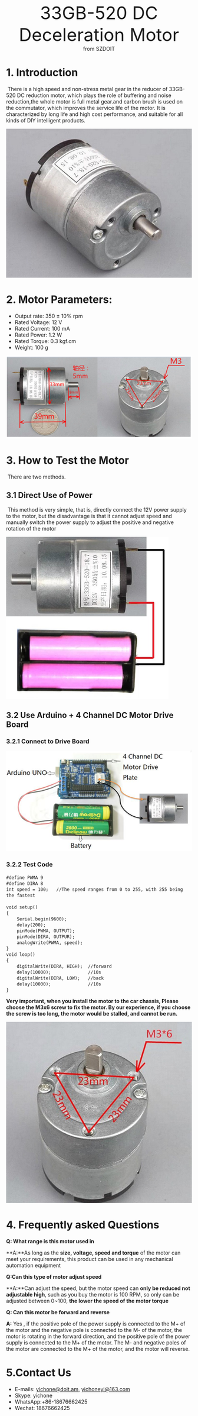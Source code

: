 <center><font size=10> 33GB-520 DC Deceleration Motor</font></center>
<center> from SZDOIT</center>

# 1. Introduction

​        There is a high speed and non-stress metal gear in the reducer of 33GB-520 DC reduction motor, which plays the role of buffering and noise reduction,the whole motor is full metal gear.and carbon brush is used on the commutator, which improves the service life of the motor. It is characterized by long life and high cost performance, and suitable for all kinds of DIY intelligent products.

![33motor01](33motor01.jpg)

#  2. Motor Parameters:

- Output rate: 350 ± 10% rpm
- Rated Voltage: 12 V
- Rated Current: 100 mA
- Rated Power:  1.2 W
- Rated Torque: 0.3 kgf.cm
- Weight: 100 g

![33motor02](33motor02.jpg)

# 3. How to Test the Motor

​    There are two methods.

## 3.1 Direct Use of Power

​	This method is very simple, that is, directly connect the 12V power supply to the motor, but the disadvantage is that it cannot adjust speed and manually switch the power supply to adjust the positive and negative rotation of the motor

![33motor03](33motor03.jpg)

## 3.2 Use Arduino + 4 Channel DC Motor Drive Board

### 3.2.1 Connect to Drive Board

![33motor04](33motor04.jpg)

### 3.2.2 Test Code

```
#define PWMA 9
#define DIRA 8
int speed = 100;   //The speed ranges from 0 to 255, with 255 being the fastest

void setup()
{
	Serial.begin(9600);
	delay(200);
	pinMode(PWMA, OUTPUT);
	pinMode(DIRA, OUTPUR);
	analogWrite(PWMA, speed);
}
void loop()
{
	digitalWrite(DIRA, HIGH);  //forward
	delay(10000);              //10s
	digitalWrite(DIRA, LOW);   //back
	delay(10000);              //10s
}
```

**Very important, when you install the motor to the car chassis, Please choose the M3x6 screw to fix the motor. By our experience, if you choose the screw is too long, the motor would be stalled, and cannot be run.**

![33motor05](33motor05.jpg)

# 4. Frequently asked Questions

**Q: What range is this motor used in**

**A:**As long as the **size, voltage, speed and torque** of the motor can meet your requirements, this product can be used in any mechanical automation equipment

**Q:Can this type of motor adjust speed**

**A:**Can adjust the speed, but the motor speed can **only be reduced not adjustable high**, such as you buy the motor is 100 RPM, so only can be adjusted between 0~100, **the lower the speed of the motor torque**

**Q: Can this motor be forward and reverse**

**A:** Yes , if the positive pole of the power supply is connected to the M+ of the motor and the negative pole is connected to the M- of the motor, the motor is rotating in the forward direction, and the positive pole of the power supply is connected to the M+ of the motor. The M- and negative poles of the motor are connected to the M+ of the motor, and the motor will reverse.



# 5.Contact Us

- E-mails: [yichone@doit.am](mailto:yichone@doit.am), [yichoneyi@163.com](mailto:yichoneyi@163.com)
- Skype: yichone
- WhatsApp:+86-18676662425
- Wechat: 18676662425